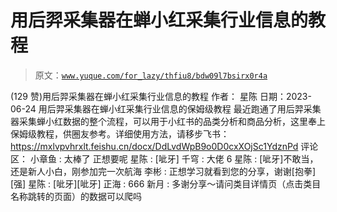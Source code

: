# 用后羿采集器在蝉小红采集行业信息的教程

> 原文：[`www.yuque.com/for_lazy/thfiu8/bdw09l7bsirx0r4a`](https://www.yuque.com/for_lazy/thfiu8/bdw09l7bsirx0r4a)

<ne-h2 id="3cedc938" data-lake-id="3cedc938"><ne-heading-ext><ne-heading-anchor></ne-heading-anchor><ne-heading-fold></ne-heading-fold></ne-heading-ext><ne-heading-content><ne-text id="u356a860f">(129 赞)用后羿采集器在蝉小红采集行业信息的教程</ne-text></ne-heading-content></ne-h2> <ne-p id="u7b6b3cd8" data-lake-id="u7b6b3cd8"><ne-text id="u173d310e">作者： 星陈</ne-text></ne-p> <ne-p id="u56d001b1" data-lake-id="u56d001b1"><ne-text id="u3aa3e48b">日期：2023-06-24</ne-text></ne-p> <ne-p id="u9a1ece21" data-lake-id="u9a1ece21"><ne-text id="u664c711d">用后羿采集器在蝉小红采集行业信息的保姆级教程</ne-text></ne-p> <ne-p id="u7b7e2254" data-lake-id="u7b7e2254"><ne-text id="u334155d5">最近跑通了用后羿采集器采集蝉小红数据的整个流程，可以用于小红书的品类分析和商品分析，这里奉上保姆级教程，供圈友参考。详细使用方法，请移步飞书：</ne-text></ne-p> <ne-p id="u4497ac31" data-lake-id="u4497ac31">[<ne-text id="u48e0a9bb">https://mxlvpvhrxlt.feishu.cn/docx/DdLvdWpB9o0D0cxXOjSc1YdznPd</ne-text>](https://mxlvpvhrxlt.feishu.cn/docx/DdLvdWpB9o0D0cxXOjSc1YdznPd)</ne-p> <ne-hole id="uab15c64e" data-lake-id="uab15c64e"><ne-card data-card-name="hr" data-card-type="block" id="Ss1Lw" data-event-boundary="card"><ne-p id="ubbe1da9e" data-lake-id="ubbe1da9e"><ne-text id="u88847852">评论区：</ne-text></ne-p> <ne-p id="u82f05c33" data-lake-id="u82f05c33"><ne-text id="u48eba5b5">小章鱼 : 太棒了 正想要呢</ne-text> <ne-text id="u4539d701">星陈 : [呲牙]</ne-text> <ne-text id="u93b4c4e9">千穹 : 大佬 6</ne-text> <ne-text id="u15b7cd51">星陈 : [呲牙]不敢当，还是新人小白，刚参加完一次航海</ne-text> <ne-text id="u11f75631">李彬 : 正想学习就看到您的分享，谢谢[抱拳][强]</ne-text> <ne-text id="u761924fd">星陈 : [呲牙][呲牙]</ne-text> <ne-text id="u1c866dde">正海 : 666</ne-text> <ne-text id="ud79bf438">新月 : 多谢分享～请问类目详情页（点击类目名称跳转的页面）的数据可以爬吗</ne-text></ne-p></ne-card></ne-hole>